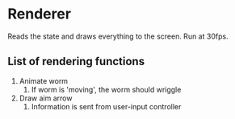 
# Renderer

Reads the state and draws everything to the screen. Run at 30fps.

## List of rendering functions

1. Animate worm
   1. If worm is 'moving', the worm should wriggle
2. Draw aim arrow
   1. Information is sent from user-input controller
